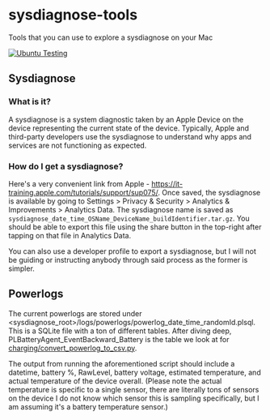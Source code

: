 # sysdiagnose-tools

Tools that you can use to explore a sysdiagnose on your Mac

[![Ubuntu Testing](https://github.com/riigess/sysdiagnose-tools/actions/workflows/ubuntutests.yml/badge.svg?event=push)](https://github.com/riigess/sysdiagnose-tools/actions/workflows/ubuntutests.yml)

## Sysdiagnose

### What is it?

A sysdiagnose is a system diagnostic taken by an Apple Device on the device representing the current state of the device. Typically, Apple and third-party developers use the sysdiagnose to understand why apps and services are not functioning as expected.

### How do I get a sysdiagnose?

Here's a very convenient link from Apple - https://it-training.apple.com/tutorials/support/sup075/. Once saved, the sysdiagnose is available by going to Settings > Privacy & Security > Analytics & Improvements > Analytics Data. The sysdiagnose name is saved as `sysdiagnose_date_time_OSName_DeviceName_buildIdentifier.tar.gz`. You should be able to export this file using the share button in the top-right after tapping on that file in Analytics Data.

You can also use a developer profile to export a sysdiagnose, but I will not be guiding or instructing anybody through said process as the former is simpler.

## Powerlogs

The current powerlogs are stored under <sysdiagnose_root>/logs/powerlogs/powerlog_date_time_randomId.plsql. This is a SQLite file with a ton of different tables. After diving deep, PLBatteryAgent_EventBackward_Battery is the table we look at for [charging/convert_powerlog_to_csv.py](src/sysdiagnose-tools/charging/convert_powerlog_to_csv.py).

The output from running the aforementioned script should include a datetime, battery %, RawLevel, battery voltage, estimated temperature, and actual temperature of the device overall. (Please note the actual temperature is specific to a single sensor, there are literally tons of sensors on the device I do not know which sensor this is sampling specifically, but I am assuming it's a battery temperature sensor.)
